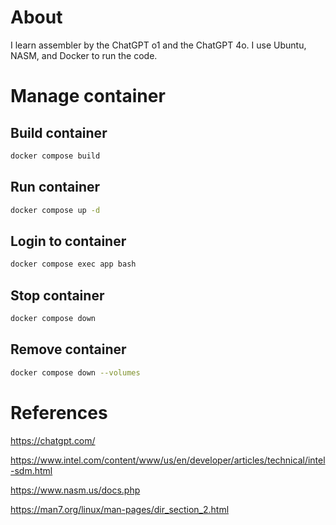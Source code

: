 # About

I learn assembler by the ChatGPT o1 and the ChatGPT 4o. I use Ubuntu, NASM, and Docker to run the code.

# Manage container

## Build container
```bash
docker compose build
```

## Run container
```bash
docker compose up -d
```

## Login to container
```bash
docker compose exec app bash
```

## Stop container
```bash
docker compose down
```

## Remove container
```bash
docker compose down --volumes
```

# References

https://chatgpt.com/

https://www.intel.com/content/www/us/en/developer/articles/technical/intel-sdm.html

https://www.nasm.us/docs.php

https://man7.org/linux/man-pages/dir_section_2.html
